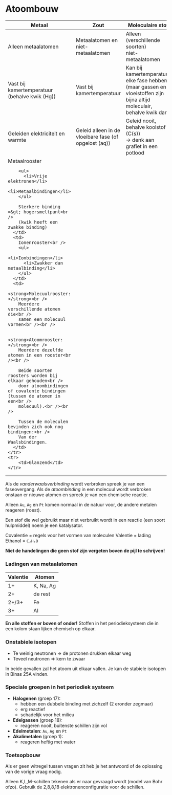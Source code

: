 # Atoombouw

<table>
  <thead>
    <tr>
      <th>Metaal</th>
      <th>Zout</th>
      <th>Moleculaire stof</th>
    </tr>
  </thead>
  <tbody>
    <tr>
      <td>Alleen metaalatomen</td>
      <td>
        Metaalatomen en niet-<br />
        metaalatomen
      </td>
      <td>
        Alleen (verschillende soorten) <br />
        niet-metaalatomen
      </td>
    </tr>
    <tr>
      <td>
        Vast bij kamertemperatuur<br />
        (behalve kwik (Hg))
      </td>
      <td>Vast bij kamertemperatuur</td>
      <td>
        Kan bij kamertemperatuur<br />
        elke fase hebben (maar gassen en<br />
        vloeistoffen zijn bijna altijd moleculair,<br />
        behalve kwik dan)
      </td>
    </tr>
    <tr>
      <td>
        Geleiden elektriciteit en<br />
        warmte
      </td>
      <td>
        Geleid alleen in de<br />
        vloeibare fase (of opgelost (aq))
      </td>
      <td>
        Geleid nooit, behalve koolstof (C(s))<br />
        -> denk aan grafiet in een potlood
      </td>
    </tr>
    <tr>
      <td>
        Metaalrooster<br />

        <ul>
          <li>Vrije elektronen</li>
          <li>Metaalbindingen</li>
        </ul>

        Sterkere binding =&gt; hogersmeltpunt<br />
        (kwik heeft een zwakke binding)
      </td>
      <td>
        Ionenrooster<br />
        <ul>
          <li>Ionbindingen</li>
          <li>Zwakker dan metaalbinding</li>
        </ul>
      </td>
      <td>
        <strong>Molecuulrooster:</strong><br />
        Meerdere verschillende atomen die<br />
        samen een molecuul vormen<br /><br />

        <strong>Atoomrooster:</strong><br />
        Meerdere dezelfde atomen in een rooster<br /><br />

        Beide soorten roosters worden bij elkaar gehouden<br />
        door atoombindingen of covalente bindingen (tussen de atomen in een<br />
        molecuul).<br /><br />

        Tussen de moleculen bevinden zich ook nog bindingen:<br />
        Van der Waalsbindingen.
      </td>
    </tr>
    <tr>
        <td>Glanzend</td>
    </tr>
  </tbody>
</table>

Als de _vanderwaalsverbinding_ wordt verbroken spreek je van een faseovergang. Als de _atoombinding_ in een molecuul wordt verbroken onstaan er nieuwe atomen en spreek je van een chemische reactie.

Alleen `Au`, `Ag` en `Pt` komen normaal in de natuur voor, de andere metalen reageren (roest).

Een stof die wel gebruikt maar niet verbruikt wordt in een reactie (een soort hulpmiddel) noem je een katalysator.

Covalentie = regels voor het vormen van moleculen
Valentie = lading
Ethanol = `C₂H₆O`

**Niet de handelingen die geen stof zijn vergeten boven de pijl te schrijven!**

### Ladingen van metaalatomen

| Valentie | Atomen    |
| -------- | --------- |
| 1+       | K, Na, Ag |
| 2+       | de rest   |
| 2+/3+    | Fe        |
| 3+       | Al        |

**En alle stoffen er boven of onder!**
Stoffen in het periodieksysteem die in een kolom staan lijken chemisch op elkaar.

### Onstabiele isotopen

- Te weinig neutronen => de protonen drukken elkaar weg
- Teveel neutronen => kern te zwaar

In beide gevallen zal het atoom uit elkaar vallen. Je kan de stabiele isotopen in Binas 25A vinden.

### Speciale groepen in het periodiek systeem

- **Halogenen** (groep 17):
  - hebben een dubbele binding met zichzelf (2 eronder zegmaar)
  - erg reactief
  - schadelijk voor het milieu
- **Edelgassen** (groep 18):
  - reageren nooit, buitenste schillen zijn vol
- **Edelmetalen**: `Au`, `Ag` en `Pt`
- **Akalimetalen** (groep 1):
  - reageren heftig met water

### Toetsopbouw

Als er geen witregel tussen vragen zit heb je het antwoord of de oplossing van de vorige vraag nodig.

Alleen K,L,M-schillen tekenen als er naar gevraagd wordt (model van Bohr ofzo). Gebruik de 2,8,8,18 elektronenconfiguratie voor de schillen.
